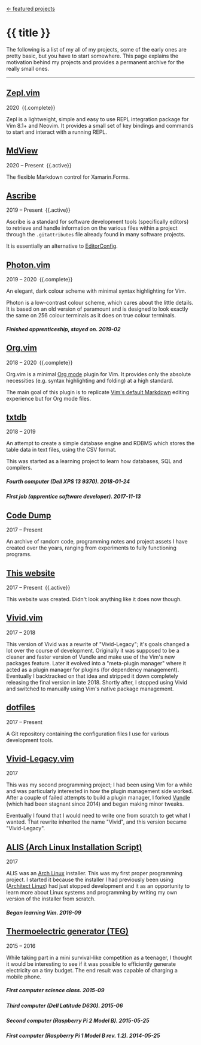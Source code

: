 <!-- METADATA
title: Project timeline

.maintainer: <b title="I was a maintainer, (but not original author) of this project for the given time period.">Maintainer</b>
.active: <b title="I am actively working on this project.">Active</b>
.complete: <b title="I consider this project to be complete but I still maintain and provide support for it.">Complete</b>
-->

<style>
.content h2 {
    margin-top: 30px;
}
div .date {
    margin-bottom: -3px;
}
/* Context */
.content h5 {
    margin-bottom: 0px;
    margin-top: 25px;
    color: #999;
    font-size: 1.25em;
    font-style: italic;
}
</style>

[← featured projects](../)

# {{ title }}

The following is a list of my all of my projects, some of the early ones are
pretty basic, but you have to start somewhere.  This page explains the
motivation behind my projects and provides a permanent archive for the really
small ones.

---

## [Zepl.vim](https://github.com/axvr/zepl.vim)
<div class="date"><span title="2020-02-23 &ndash; 2020-07-01">2020</span>&ensp;{{.complete}}</div>

Zepl is a lightweight, simple and easy to use REPL integration package for Vim
8.1+ and Neovim.  It provides a small set of key bindings and commands to start
and interact with a running REPL.


## [MdView](https://github.com/axvr/MdView)
<div class="date"><span title="2020-01-28 &ndash; Present">2020 &ndash; Present</span>&ensp;{{.active}}</div>

The flexible Markdown control for Xamarin.Forms.


## [Ascribe](/projects/ascribe)
<div class="date"><span title="2019-04-21 &ndash; Present">2019 &ndash; Present</span>&ensp;{{.active}}</div>

Ascribe is a standard for software development tools (specifically editors) to
retrieve and handle information on the various files within a project through
the `.gitattributes` file already found in many software projects.

It is essentially an alternative to [EditorConfig](https://editorconfig.org/).


## [Photon.vim](https://github.com/axvr/photon.vim)
<div class="date"><span title="2019-03-23 &ndash; 2020-02-23"><span>2019 &ndash; 2020</span>&ensp;{{.complete}}</div>

An elegant, dark colour scheme with minimal syntax highlighting for Vim.

Photon is a low-contrast colour scheme, which cares about the little details.
It is based on an old version of paramount and is designed to look exactly the
same on 256 colour terminals as it does on true colour terminals.


##### Finished apprenticeship, stayed on.  2019-02


## [Org.vim](https://github.com/axvr/org.vim)
<div class="date"><span title="2018-11-03 &ndash; 2020-05-03">2018 &ndash; 2020</span>&ensp;{{.complete}}</div>

Org.vim is a minimal [Org mode](https://orgmode.org/) plugin for Vim.  It
provides only the absolute necessities (e.g. syntax highlighting and folding)
at a high standard.

The main goal of this plugin is to replicate [Vim's default
Markdown](https://github.com/tpope/vim-markdown/) editing experience but for
Org mode files.


## [txtdb](https://github.com/axvr/txtdb)
<div class="date" title="2018-11-09 &ndash; 2019-03-03">2018 &ndash; 2019</div>

An attempt to create a simple database engine and RDBMS which stores the
table data in text files, using the CSV format.

This was started as a learning project to learn how databases, SQL and
compilers.


##### Fourth computer (Dell XPS 13 9370).  2018-01-24


##### First job (apprentice software developer).  2017-11-13


## [Code Dump](https://github.com/axvr/codedump)
<div class="date" title="2017-10-03 &ndash; Present">2017 &ndash; Present</div>

An archive of random code, programming notes and project assets I have created
over the years, ranging from experiments to fully functioning programs.


## [This website](https://github.com/axvr/axvr.github.io)
<div class="date"><span title="2017-09-09 &ndash; Present">2017 &ndash; Present</span>&ensp;{{.active}}</div>

This website was created.  Didn't look anything like it does now though.


## [Vivid.vim](https://github.com/axvr/vivid.vim)
<div class="date" title="2017-08-13 &ndash; 2018-11-07">2017 &ndash; 2018</div>

This version of Vivid was a rewrite of "Vivid-Legacy"; it's goals changed a lot
over the course of development.  Originally it was supposed to be a cleaner and
faster version of Vundle and make use of the Vim's new packages feature.  Later
it evolved into a "meta-plugin manager" where it acted as a plugin manager for
plugins (for dependency management).  Eventually I backtracked on that idea and
stripped it down completely releasing the final version in late 2018.  Shortly
after, I stopped using Vivid and switched to manually using Vim's native
package management.


## [dotfiles](https://github.com/axvr/dotfiles)
<div class="date" title="2017-04-16 &ndash; Present">2017 &ndash; Present</div>

A Git repository containing the configuration files I use for various
development tools.


## [Vivid-Legacy.vim](https://github.com/axvr/Vivid-Legacy.vim)
<div class="date" title="2017-04-06 &ndash; 2017-09-14">2017</div>

This was my second programming project; I had been using Vim for a while and
was particularly interested in how the plugin management side worked.  After
a couple of failed attempts to build a plugin manager, I forked
[Vundle](https://github.com/VundleVim/Vundle.vim) (which had been stagnant
since 2014) and began making minor tweaks.

Eventually I found that I would need to write one from scratch to get what
I wanted.  That rewrite inherited the name "Vivid", and this version became
"Vivid-Legacy".


## [ALIS (Arch Linux Installation Script)](https://github.com/axvr/alis)
<div class="date" title="2017-01-22 &ndash; 2017-10-30">2017</div>

ALIS was an [Arch Linux](https://www.archlinux.org/) installer.  This was my
first proper programming project.  I started it because the installer I had
previously been using ([Architect Linux](https://sourceforge.net/projects/architect-linux/))
had just stopped development and it as an opportunity to learn more about Linux
systems and programming by writing my own version of the installer from
scratch.


##### Began learning Vim.  2016-09


## [Thermoelectric generator (TEG)](/projects/teg)
<div class="date" title="2015-11-08 &ndash; 2016-02">2015 &ndash; 2016</div>

While taking part in a mini survival-like competition as a teenager, I thought
it would be interesting to see if it was possible to efficiently generate
electricity on a tiny budget.  The end result was capable of charging a mobile
phone.


##### First computer science class.  2015-09

##### Third computer (Dell Latitude D630).  2015-06

##### Second computer (Raspberry Pi 2 Model B).  2015-05-25

##### First computer (Raspberry Pi 1 Model B rev. 1.2).  2014-05-25
